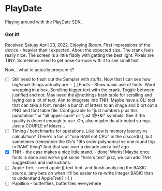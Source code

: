 # PlayDate

Playing around with the PlayDate SDK.

### Got it!

Received Satuay April 23, 2022.  Enjoying _Bloom_.  First impressions of the
device - heavier than I expected. About the expected size.  The crank feels really
nice.  The screen is a little fiddly with getting the best light.  Pixels are 
TINY.  Sometimes need to get nose-to-nose with it to see small text

Now... what to actually program it?

* [ ] Still need to flesh out the Sampler with stuffs.  Now that I can see how big/small
      things actually are.
      - [ ] Fonts - Show basic use of fonts.  Word wrapping in a box.
            Scrolling bigger text with the crank.  Toggle between
            justified and not.  May need the @nothings hash table for
            scrolling and laying out a lot of text. Aim to integrate
            into TNH.  Maybe have a CLI tool that can take a font,
            render a bunch of letters to an image and blort out a
            PNG and font table file.  Configurable to "just numbers
            plus this punctation." or "all upper case" or "just 
            !@*&!" symbols.  See if the quality is decent enough to
            use.  Oh, also maybe do attributed strings.  Just 
            a COUPLE of idears...
* [ ] Timing / benchmarks for operations.  Like how is memory latency vs calculation?
      There's a ton of "use RAM not CPU" in the discord(s), but sometimes (remember the
      G5's "9th order polynomial vs one round trip to RAM" thing?  And that was over
      a decade and a half ago
* [X] TNH - the case makes a nice little stand.
      - done!  Works!  Maybe once fonts is done and we've got some
        "here's text" jazz, we can add TNH suggestions and instructions.
* [ ] Apple Trek - need apple ][ text font, and finish analyzing the 
      BASIC source. (any bets on when it'll be easier to re-write
      Integer BASIC than to understand AppleTrek? :-) )
* [ ] Papillion - butterflies, butterflies everywhere
